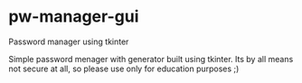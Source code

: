 # pw-manager-gui
Password manager using tkinter

Simple password menager with generator built using tkinter. Its by all means not secure at all, so please use only for education purposes ;)
